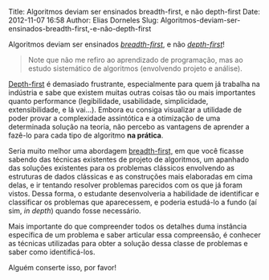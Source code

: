 Title: Algoritmos deviam ser ensinados breadth-first, e não depth-first
Date: 2012-11-07 16:58
Author: Elias Dorneles
Slug: Algoritmos-deviam-ser-ensinados-breadth-first,-e-não-depth-first

Algoritmos deviam ser ensinados 
[*breadth-first*](http://pt.wikipedia.org/wiki/Busca_em_largura "Busca em largura (Breadth-first search), na Wikipedia"),
e não
[*depth-first*](http://pt.wikipedia.org/wiki/Busca_em_profundidade "Busca em profundidade (Depth-first search) na Wikipedia")!  

> Note que não me refiro ao aprendizado de programação, mas ao estudo sistemático de algoritmos (envolvendo projeto e análise).

[Depth-first](http://pt.wikipedia.org/wiki/Busca_em_profundidade "Busca em
profundidade (Depth-first search) na Wikipedia") é demasiado frustrante,
especialmente para quem já trabalha na indústria e sabe que existem muitas
outras coisas tão ou mais importantes quanto performance (legibilidade,
usabilidade, simplicidade, extensibilidade, e lá vai...). Embora eu consiga
visualizar a utilidade de poder provar a complexidade assintótica e a
otimização de uma determinada solução na teoria, não percebo as vantagens de
aprender a fazê-lo para cada tipo de algoritmo **na prática**.

Seria muito melhor uma abordagem
[breadth-first,](http://pt.wikipedia.org/wiki/Busca_em_largura "Busca em
largura (Breadth-first search), na Wikipedia") em que você ficasse sabendo das
técnicas existentes de projeto de algoritmos, um apanhado das soluções
existentes para os problemas clássicos envolvendo as estruturas de dados
clássicas e as construções mais elaboradas em cima delas, e ir tentando
resolver problemas parecidos com os que já foram vistos. Dessa forma, o
estudante desenvolveria a habilidade de identificar e classificar os problemas
que aparecessem, e poderia estudá-lo a fundo (aí sim, *in depth*) quando fosse
necessário.

Mais importante do que compreender todos os detalhes duma instância específica
de um problema e saber articular essa compreensão, é conhecer as técnicas
utilizadas para obter a solução dessa classe de problemas e saber como
identificá-los.

Alguém conserte isso, por favor!
